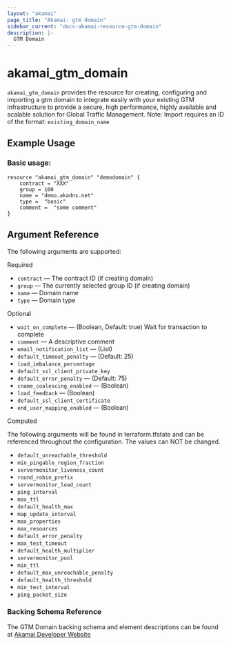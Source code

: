 ```yaml
---
layout: "akamai"
page_title: "Akamai: gtm domain"
sidebar_current: "docs-akamai-resource-gtm-domain"
description: |-
  GTM Domain
---
```


# akamai_gtm_domain

`akamai_gtm_domain` provides the resource for creating, configuring and importing a gtm domain to integrate easily with your existing GTM infrastructure to provide a secure, high performance, highly available and scalable solution for Global Traffic Management. Note: Import requires an ID of the format: `existing_domain_name`

## Example Usage

### Basic usage:

```hcl
resource "akamai_gtm_domain" "demodomain" {
    contract = "XXX"
    group = 100
    name = "demo.akadns.net"
    type =  "basic"
    comment =  "some comment"
}
```

## Argument Reference

The following arguments are supported:

Required

* `contract` — The contract ID (if creating domain) 
* `group` — The currently selected group ID (if creating domain)   
* `name` — Domain name  
* `type` — Domain type  

Optional 

* `wait_on_complete` — (Boolean, Default: true) Wait for transaction to complete
* `comment` — A descriptive comment
* `email_notification_list` — (List)
* `default_timeout_penalty` — (Default: 25)
* `load_imbalance_percentage`
* `default_ssl_client_private_key`
* `default_error_penalty` — (Default: 75)
* `cname_coalescing_enabled` — (Boolean)
* `load_feedback` — (Boolean)
* `default_ssl_client_certificate`
* `end_user_mapping_enabled` — (Boolean)

Computed

The following arguments will be found in terraform.tfstate and can be referenced throughout the configuration. The values can NOT be changed.

* `default_unreachable_threshold` 
* `min_pingable_region_fraction`
* `servermonitor_liveness_count`
* `round_robin_prefix`
* `servermonitor_load_count`
* `ping_interval`
* `max_ttl`
* `default_health_max`
* `map_update_interval`
* `max_properties`
* `max_resources`
* `default_error_penalty`
* `max_test_timeout`
* `default_health_multiplier`
* `servermonitor_pool`
* `min_ttl`
* `default_max_unreachable_penalty`
* `default_health_threshold`
* `min_test_interval`
* `ping_packet_size`

### Backing Schema Reference

The GTM Domain backing schema and element descriptions can be found at [Akamai Developer Website](https://developer.akamai.com/api/web_performance/global_traffic_management/v1.html#domain)


